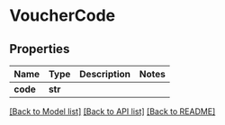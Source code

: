 # VoucherCode

## Properties
Name | Type | Description | Notes
------------ | ------------- | ------------- | -------------
**code** | **str** |  | 

[[Back to Model list]](../README.md#documentation-for-models) [[Back to API list]](../README.md#documentation-for-api-endpoints) [[Back to README]](../README.md)

